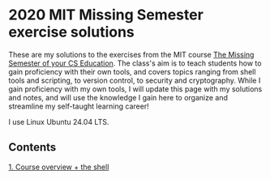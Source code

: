# 2020 MIT Missing Semester exercise solutions
These are my solutions to the exercises from the MIT course [The Missing Semester of your CS Education](https://missing.csail.mit.edu/). The class's aim is to teach students how to gain proficiency with their own tools, and covers topics ranging from shell tools and scripting, to version control, to security and cryptography. While I gain proficiency with my own tools, I will update this page with my solutions and notes, and will use the knowledge I gain here to organize and streamline my self-taught learning career!

I use Linux Ubuntu 24.04 LTS.

## Contents
[1. Course overview + the shell](./Lecture1)

